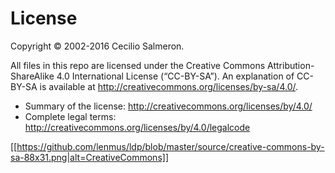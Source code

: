 # License

Copyright © 2002-2016 Cecilio Salmeron.

All files in this repo are licensed under the Creative Commons Attribution-ShareAlike 4.0 International License (“CC-BY-SA”). An explanation of CC-BY-SA is available at http://creativecommons.org/licenses/by-sa/4.0/.

*  Summary of the license: http://creativecommons.org/licenses/by/4.0/
*  Complete legal terms: http://creativecommons.org/licenses/by/4.0/legalcode

[[https://github.com/lenmus/ldp/blob/master/source/creative-commons-by-sa-88x31.png|alt=CreativeCommons]]


